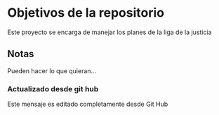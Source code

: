 # Objetivos de la repositorio

Este proyecto se encarga de manejar los planes de la liga de la justicia


## Notas
Pueden hacer lo que quieran...

### Actualizado desde git hub
Este mensaje es editado completamente desde Git Hub

